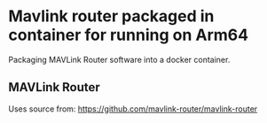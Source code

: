 # Mavlink router packaged in container for running on Arm64
Packaging MAVLink Router software into a docker container.

## MAVLink Router
Uses source from: https://github.com/mavlink-router/mavlink-router
